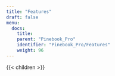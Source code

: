```yaml
---
title: "Features"
draft: false
menu:
  docs:
    title:
    parent: "Pinebook_Pro"
    identifier: "Pinebook_Pro/Features"
    weight: 96
---
```


{{< children >}}